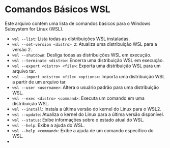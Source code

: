 # Comandos Básicos WSL

Este arquivo contém uma lista de comandos básicos para o Windows Subsystem for Linux (WSL).

- `wsl --list`: Lista todas as distribuições WSL instaladas.
- `wsl --set-version <distro> 2`: Atualiza uma distribuição WSL para a versão 2.
- `wsl --shutdown`: Desliga todas as distribuições WSL em execução.
- `wsl --terminate <distro>`: Encerra uma distribuição WSL em execução.
- `wsl --export <distro> <file>`: Exporta uma distribuição WSL para um arquivo tar.
- `wsl --import <distro> <file> <options>`: Importa uma distribuição WSL a partir de um arquivo tar.
- `wsl --user <username>`: Altera o usuário padrão para uma distribuição WSL.
- `wsl --exec <distro> <command>`: Executa um comando em uma distribuição WSL.
- `wsl --install`: Instala a última versão do kernel do Linux para o WSL2.
- `wsl --update`: Atualiza o kernel do Linux para a última versão disponível.
- `wsl --status`: Exibe informações sobre o estado atual do WSL.
- `wsl --help`: Exibe a ajuda do WSL.
- `wsl --help <command>`: Exibe a ajuda de um comando específico do WSL.
- 